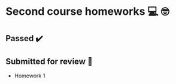 # Second course homeworks :computer: :nerd_face:

## Passed :heavy_check_mark:

## Submitted for review :eyes:
- Homework 1